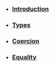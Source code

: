 * ### [Introduction](./md/introduction.md)
* ### [Types](./md/types.md)
* ### [Coercion](./md/Coercion.md)
* ### [Equality](./md/equality.md)